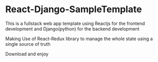 # React-Django-SampleTemplate
This is a fullstack web app template using Reactjs for the frontend development and Django(python) for the backend development

Making Use of React-Redux library to manage the whole state using a single source of truth

Download and enjoy
